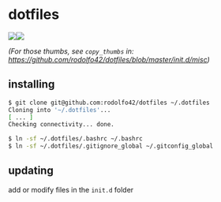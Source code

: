 # dotfiles

![](https://cloud.githubusercontent.com/assets/1674699/4883145/3fd1640a-635f-11e4-87c5-902706e24727.png)![](https://cloud.githubusercontent.com/assets/1674699/4923944/d6e58bda-651e-11e4-82a0-90ce68a4357c.png)

_(For those thumbs, see `copy_thumbs` in: https://github.com/rodolfo42/dotfiles/blob/master/init.d/misc)_

## installing

```bash
$ git clone git@github.com:rodolfo42/dotfiles ~/.dotfiles
Cloning into '~/.dotfiles'...
[ ... ]
Checking connectivity... done.

$ ln -sf ~/.dotfiles/.bashrc ~/.bashrc
$ ln -sf ~/.dotfiles/.gitignore_global ~/.gitconfig_global
```

## updating

add or modify files in the `init.d` folder
